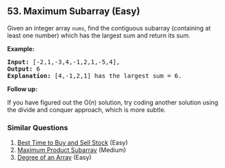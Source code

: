 ## 53. Maximum Subarray (Easy)

<p>Given an integer array <code>nums</code>, find the contiguous subarray&nbsp;(containing at least one number) which has the largest sum and return its sum.</p>

<p><strong>Example:</strong></p>

<pre>
<strong>Input:</strong> [-2,1,-3,4,-1,2,1,-5,4],
<strong>Output:</strong> 6
<strong>Explanation:</strong>&nbsp;[4,-1,2,1] has the largest sum = 6.
</pre>

<p><strong>Follow up:</strong></p>

<p>If you have figured out the O(<em>n</em>) solution, try coding another solution using the divide and conquer approach, which is more subtle.</p>


### Similar Questions
  1. [Best Time to Buy and Sell Stock](https://github.com/openset/leetcode/tree/master/solution/best-time-to-buy-and-sell-stock) (Easy)
  1. [Maximum Product Subarray](https://github.com/openset/leetcode/tree/master/solution/maximum-product-subarray) (Medium)
  1. [Degree of an Array](https://github.com/openset/leetcode/tree/master/solution/degree-of-an-array) (Easy)
